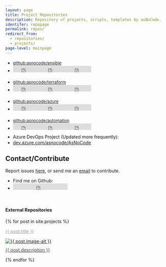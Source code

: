 ```yaml
---
layout: page
title: Project Repositories
description: Repository of projects, scripts, templates by asNoCode.
identifer: repopage
permalink: repos/
redirect_from:
  - repositories/
  - projects/
page-level: mainpage
---
```


<ul class="actions" style="margin-bottom: 5px; padding-bottom: 5px;">
    <li style="height: 18; vertical-align: top;"><a href="https://github.com/asnocode/ansible" style="font-size: small;" class="tag_marker"> <span>github:asnocode/ansible</span></a></li>
    <li><iframe src="https://ghbtns.com/github-btn.html?user=asnocode&repo=ansible&type=star&count=true" frameborder="0" scrolling="0" width="78" height="20" title="GitHub"></iframe><iframe src="https://ghbtns.com/github-btn.html?user=asnocode&repo=ansible&type=watch&count=true&v=2" frameborder="0" scrolling="0" width="88" height="20" title="GitHub"></iframe><iframe src="https://ghbtns.com/github-btn.html?user=asnocode&repo=ansible&type=fork&count=true" frameborder="0" scrolling="0" width="78" height="20" title="GitHub"></iframe></li>
</ul>
<ul class="actions" style="margin-bottom: 5px; padding-bottom: 5px;">
    <li style="height: 18; vertical-align: top;"><a href="https://github.com/asnocode/terraform" style="font-size: small;" class="tag_marker"> <span>github:asnocode/terraform</span></a></li>
    <li><iframe src="https://ghbtns.com/github-btn.html?user=asnocode&repo=terraform&type=star&count=true" frameborder="0" scrolling="0" width="78" height="20" title="GitHub"></iframe><iframe src="https://ghbtns.com/github-btn.html?user=asnocode&repo=terraform&type=watch&count=true&v=2" frameborder="0" scrolling="0" width="88" height="20" title="GitHub"></iframe><iframe src="https://ghbtns.com/github-btn.html?user=asnocode&repo=terraform&type=fork&count=true" frameborder="0" scrolling="0" width="78" height="20" title="GitHub"></iframe></li>
</ul>
<ul class="actions" style="margin-bottom: 5px; padding-bottom: 5px;">
    <li style="height: 18; vertical-align: top;"><a href="https://github.com/asnocode/azure" style="font-size: small;" class="tag_marker"> <span>github:asnocode/azure</span></a></li>
    <li><iframe src="https://ghbtns.com/github-btn.html?user=asnocode&repo=azure&type=star&count=true" frameborder="0" scrolling="0" width="78" height="20" title="GitHub"></iframe><iframe src="https://ghbtns.com/github-btn.html?user=asnocode&repo=azure&type=watch&count=true&v=2" frameborder="0" scrolling="0" width="88" height="20" title="GitHub"></iframe><iframe src="https://ghbtns.com/github-btn.html?user=asnocode&repo=azure&type=fork&count=true" frameborder="0" scrolling="0" width="78" height="20" title="GitHub"></iframe></li>
</ul>
<ul class="actions" style="margin-bottom: 5px; padding-bottom: 5px;">
    <li style="height: 18; vertical-align: top;"><a href="https://github.com/asnocode/automation" style="font-size: small;" class="tag_marker"> <span>github:asnocode/automation</span></a></li>
    <li><iframe src="https://ghbtns.com/github-btn.html?user=asnocode&repo=automation&type=star&count=true" frameborder="0" scrolling="0" width="78" height="20" title="GitHub"></iframe><iframe src="https://ghbtns.com/github-btn.html?user=asnocode&repo=automation&type=watch&count=true&v=2" frameborder="0" scrolling="0" width="88" height="20" title="GitHub"></iframe><iframe src="https://ghbtns.com/github-btn.html?user=asnocode&repo=automation&type=fork&count=true" frameborder="0" scrolling="0" width="78" height="20" title="GitHub"></iframe></li>
</ul>
<ul class="actions" style="margin-top: 0; padding-top: 0;">
    <li style="height: 18; vertical-align: top;"><a style="cursor: text; color: #111;" > <span>Azure DevOps Project (Updated more frequently): </span></a></li>
    <li style="margin-right: 0px; padding-right: 0px;"><a style="margin-right: 0px; padding-right: 0px;" href="https://dev.azure.com/asnocode/AsNoCode" class="tag_btn"><span>dev.azure.com/asnocode/AsNoCode</span></a></li>
</ul>


## Contact/Contribute

Report issues [here](https://github.com/asnocode/asnocode.github.io/issues), or send me an [email](mailto:cloud@asnocode.com?subject=[GitHub]%20asnocode.github.io) to contribute.

<ul class="actions">
<li>Find me on Github: </li>
<li><iframe src="https://ghbtns.com/github-btn.html?user=kristinevog&type=follow&count=true" frameborder="0" scrolling="0" width="170" height="20" title="GitHub"></iframe></li>
</ul>
<br>

#### External Repositories

<div  class="posts">
{% for post in site.projects %}
<article>
    <p><a style="color: #999; font-weight: 400;" href="{{ post.url  | absolute_url }}">{{ post.title }}</a></p>
            <a href="{{ post.url  | absolute_url }}" class="image">
                <picture>
                <source data-srcset="{{ post.image-webp | absolute_url }}" type="image/webp" >
                <source data-srcset="{{ post.image | absolute_url }}" type="image/jpeg" > 
                <img src="{{ post.image-thumb | absolute_url }}" alt="{{ post.image-alt }}" data-src="{{ post.image | absolute_url }}"  class="lazyload" />
                </picture> 
                <p style="margin-top: 10px; color: #444444;">{{ post.description }}</p>
            </a>
        </article>
  {% endfor %}
</div>
